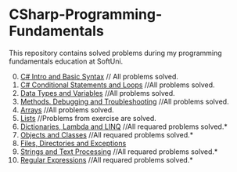 # CSharp-Programming-Fundamentals
This repository contains solved problems during my programming fundamentals education at SoftUni.

0. [C# Intro and Basic Syntax](./00.Csharp%20Basic%20Syntax)   // All problems solved.
1. [C# Conditional Statements and Loops](./01.Conditional%20Statements%20and%20Loops)   //All problems solved.
2. [Data Types and Variables](./02.Data%20Types%20and%20Variables)   //All problems solved.
3. [Methods. Debugging and Troubleshooting](./03.Methods.Debugging%20and%20Troubleshooting)   //All problems solved.
4. [Arrays](./04.Arrays)   //All problems solved.
5. [Lists](./05.Lists)   //Problems from exercise are solved.
6. [Dictionaries, Lambda and LINQ](./06.Dictionaries%2C%20Lambda%20and%20LINQ)   //All requared problems solved.*
7. [Objects and Classes](./07.Objects%20and%20Classes)   //All requared problems solved.*
8. [Files, Directories and Exceptions](./08.Files%2C%20Directories%20and%20Exceptions)
9. [Strings and Text Processing](./09.Strings%20and%20Text%20Processing)   //All requared problems solved.*
10. [Regular Expressions](./10.Regular%20Expressions)   //All requared problems solved.*
